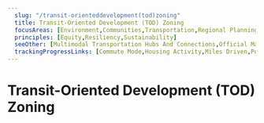 ```yaml
---
  slug: "/transit-orienteddevelopment(tod)zoning"
  title: Transit-Oriented Development (TOD) Zoning
  focusAreas: [Environment,Communities,Transportation,Regional Planning]
  principles: [Equity,Resiliency,Sustainability]
  seeOther: [Multimodal Transportation Hubs And Connections,Official Map,TRID]
  trackingProgressLinks: [Commute Mode,Housing Activity,Miles Driven,Population Growth,Transit Ridership]
---
```

# Transit-Oriented Development (TOD) Zoning